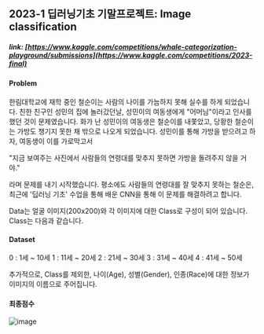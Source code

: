 ## 2023-1 딥러닝기초 기말프로젝트: Image classification

##### link: [https://www.kaggle.com/competitions/whale-categorization-playground/submissions](https://www.kaggle.com/competitions/2023-final)

#### Problem

한림대학교에 재학 중인 철순이는 사람의 나이를 가늠하지 못해 실수를 하게 되었습니다.
친한 친구인 성민의 집에 놀러갔던날, 성민이의 여동생에게 "어머님"이라고 인사를 했던 것이 문제였습니다.
화가 난 성민이의 여동생은 철순이를 내쫓았고, 당황한 철순이는 가방도 챙기지 못한 채 밖으로 나오게 되었습니다.
성민이를 통해 가방을 받으려고 하자, 여동생이 이를 가로막고서

"지금 보여주는 사진에서 사람들의 연령대를 맞추지 못하면 가방을 돌려주지 않을 거야."

라며 문제를 내기 시작했습니다. 평소에도 사람들의 연령대를 잘 맞추지 못하는 철순은,
최근에 '딥러닝 기초' 수업을 통해 배운 CNN을 통해 이 문제를 해결하려고 합니다.

Data는 얼굴 이미지(200x200)와 각 이미지에 대한 Class로 구성이 되어 있습니다.
Class는 다음과 같습니다.

#### Dataset

0 : 1세 ~ 10세
1 : 11세 ~ 20세
2 : 21세 ~ 30세
3 : 31세 ~ 40세
4 : 41세 ~ 50세

추가적으로, Class를 제외한, 나이(Age), 성별(Gender), 인종(Race)에 대한 정보가 이미지의 이름으로 주어집니다.

#### 최종점수
![image](https://github.com/LeeGaHyeon/Deep-Learning-Project/assets/50908451/0e2d38bb-cce7-4e91-bde0-03148b164cb2)

